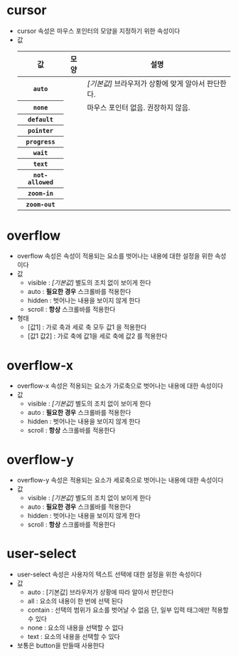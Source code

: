 # cursor
* cursor 속성은 마우스 포인터의 모양을 지정하기 위한 속성이다
* 값
    <table>
        <thead>
            <tr>
                <th scope="col">값</th>
                <th scope="col">모양</th>
                <th scope="col">설명</th>
            </tr>
        </thead>
        <tbody>
            <tr>
                <th scope="row"><code>auto</code></th>
                <td></td>
                <td><i>[기본값]</i> 브라우저가 상황에 맞게 알아서 판단한다.</td>
            </tr>
            <tr>
                <th scope="row"><code>none</code></th>
                <td></td>
                <td>마우스 포인터 없음. 권장하지 않음.</td>
            </tr>
            <tr>
                <th scope="row"><code>default</code></th>
                <td><img alt="" src="https://developer.mozilla.org/ko/docs/Web/CSS/cursor/default.gif"></td>
                <td></td>
            </tr>
            <tr>
                <th scope="row"><code>pointer</code></th>
                <td><img alt="" src="https://developer.mozilla.org/ko/docs/Web/CSS/cursor/pointer.gif"></td>
                <td></td>
            </tr>
            <tr>
                <th scope="row"><code>progress</code></th>
                <td><img alt="" src="https://developer.mozilla.org/ko/docs/Web/CSS/cursor/progress.gif"></td>
                <td></td>
            </tr>
            <tr>
                <th scope="row"><code>wait</code></th>
                <td><img alt="" src="https://developer.mozilla.org/ko/docs/Web/CSS/cursor/wait.gif"></td>
                <td></td>
            </tr>
            <tr>
                <th scope="row"><code>text</code></th>
                <td><img alt="" src="https://developer.mozilla.org/ko/docs/Web/CSS/cursor/text.gif"></td>
                <td></td>
            </tr>
            <tr>
                <th scope="row"><code>not-allowed</code></th>
                <td><img alt="" src="https://developer.mozilla.org/ko/docs/Web/CSS/cursor/not-allowed.gif"></td>
                <td></td>
            </tr>
            <tr>
                <th scope="row"><code>zoom-in</code></th>
                <td><img alt="" src="https://developer.mozilla.org/ko/docs/Web/CSS/cursor/zoom-in.gif"></td>
                <td></td>
            </tr>
            <tr>
                <th scope="row"><code>zoom-out</code></th>
                <td><img alt="" src="https://developer.mozilla.org/ko/docs/Web/CSS/cursor/zoom-out.gif"></td>
                <td></td>
            </tr>
        </tbody>
    </table>
# overflow
* overflow 속성은 속성이 적용되는 요소를 벗어나는 내용에 대한 설정을 위한 속성이다
* 값
    * visible : *[기본값]* 별도의 조치 없이 보이게 한다
    * auto : **필요한 경우** 스크롤바를 적용한다
    * hidden : 벗어나는 내용을 보이지 않게 한다
    * scroll : **항상** 스크롤바를 적용한다
* 형태
    * [값1] : 가로 축과 세로 축 모두 값1 을 적용한다
    * [값1 값2] : 가로 축에 값1을 세로 축에 값2 를 적용한다
# overflow-x
* overflow-x 속성은 적용되는 요소가 가로축으로 벗어나는 내용에 대한 속성이다
* 값
    * visible : *[기본값]* 별도의 조치 없이 보이게 한다
    * auto : **필요한 경우** 스크롤바를 적용한다
    * hidden : 벗어나는 내용을 보이지 않게 한다
    * scroll : **항상** 스크롤바를 적용한다
# overflow-y    
* overflow-y 속성은 적용되는 요소가 세로축으로 벗어나는 내용에 대한 속성이다
* 값
    * visible : *[기본값]* 별도의 조치 없이 보이게 한다
    * auto : **필요한 경우** 스크롤바를 적용한다
    * hidden : 벗어나는 내용을 보이지 않게 한다
    * scroll : **항상** 스크롤바를 적용한다
# user-select
* user-select 속성은 사용자의 텍스트 선택에 대한 설정을 위한 속성이다
* 값
    * auto : [기본값] 브라우저가 상황에 따라 알아서 판단한다
    * all : 요소의 내용이 한 번에 선택 된다
    * contain : 선택의 범위가 요소를 벗어날 수 없음 단, 일부 입력 태그에만 적용할 수 있다
    * none : 요소의 내용을 선택할 수 없다
    * text : 요소의 내용을 선택할 수 있다
* 보통은 button을 만들때 사용한다
